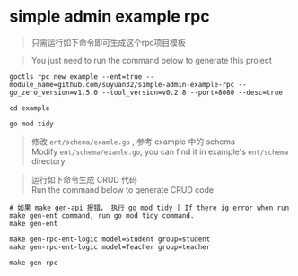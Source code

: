 # simple admin example rpc

> 只需运行如下命令即可生成这个rpc项目模板

> You just need to run the command below to generate this project

```shell
goctls rpc new example --ent=true --module_name=github.com/suyuan32/simple-admin-example-rpc --go_zero_version=v1.5.0 --tool_version=v0.2.8 --port=8080 --desc=true

cd example

go mod tidy
```

> 修改 `ent/schema/examle.go` , 参考 example 中的 schema \
> Modify `ent/schema/examle.go`, you can find it in example's `ent/schema` directory


> 运行如下命令生成 CRUD 代码 \
> Run the command below to generate CRUD code

```shell
# 如果 make gen-api 报错， 执行 go mod tidy | If there ig error when run make gen-ent command, run go mod tidy command.
make gen-ent

make gen-rpc-ent-logic model=Student group=student
make gen-rpc-ent-logic model=Teacher group=teacher

make gen-rpc
```